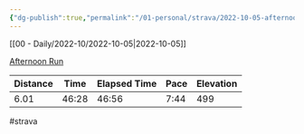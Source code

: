 ```yaml
---
{"dg-publish":true,"permalink":"/01-personal/strava/2022-10-05-afternoon-run/"}
---
```



[[00 - Daily/2022-10/2022-10-05\|2022-10-05]]

[Afternoon Run](https://www.strava.com/activities/7917679086)

| Distance | Time  | Elapsed Time | Pace | Elevation |
| -------- | ----- | ------------ | ---- | --------- |
| 6.01     | 46:28 | 46:56        | 7:44 | 499       |




#strava
